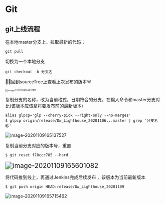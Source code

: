 # 																		Git

## git上线流程

在本地master分支上，拉取最新的代码；

```git
git pull 
```

切换为一个本地分支

```git
git checkout -b 分支名
```

回到sourceTree上查看上次发布的版本号

<img src="/Users/fintopia/Desktop/typroa/image-20201109164437917.png" alt="image-20201109164437917" style="zoom:50%;" />

复制分支的名称，改为当前格式，日期符合的分支，在输入命令和master分支对比(该版本应该拿将要发布前的最新版本)

```git
alias glpcp='glp --cherry-pick --right-only --no-merges'
$ glpcp origin/release/Dw_Lighthouse_20201106...master | grep '分支名称'
```

![image-20201109165137527](/Users/fintopia/Desktop/typroa/image-20201109165137527.png)

复制当前分支对应的版本号，重置

```git
$ git reset f78ccc785 --hard 
```

<img src="/Users/fintopia/Desktop/typroa/image-20201109165601082.png" alt="image-20201109165601082" style="zoom:150%;" />

将代码推到线上，再通过Jenkins完成后续发布 ，该版本为当前最新版本

```git
$ git push origin HEAD:release/Dw_Lighthouse_20201109
```

![image-20201109165715462](/Users/fintopia/Desktop/typroa/image-20201109165715462.png)







## 